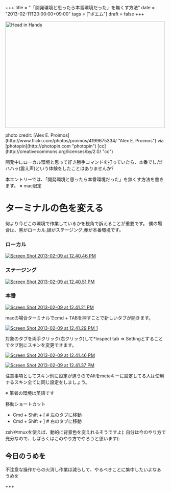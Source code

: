 +++
title =  "「開発環境と思ったら本番環境だった」を無くす方法"
date =  "2013-02-11T20:00:00+09:00"
tags = ["ポエム"]
draft = false
+++
<p><a href="http://www.flickr.com/photos/proimos/4199675334/" title="Head in Hands by Alex E. Proimos, on Flickr"><img src="http://farm3.staticflickr.com/2559/4199675334_66c3e3d61d.jpg" width="500" height="333" alt="Head in Hands"></a></p>

<p>photo credit: [Alex E. Proimos](http://www.flickr.com/photos/proimos/4199675334/ "Alex E. Proimos")
via [photopin](http://photopin.com "photopin") [cc](http://creativecommons.org/licenses/by/2.0/ "cc")</p>

<p>開発中にローカル環境と思って好き勝手コマンドを打っていたら、本番でした!ハハッ(震え声)という体験をしたことはありませんか?</p>

<p>本エントリーでは、「開発環境と思ったら本番環境だった」を無くす方法を書きます。
※ mac限定
<!--more--></p>

# ターミナルの色を変える

<p>何より今どこの環境で作業しているかを視角で訴えることが重要です。
僕の場合は、黒がローカル,緑がステージング,赤が本番環境です。</p>

### ローカル

<p><a href="http://www.flickr.com/photos/68742489@N02/8456689947" title="Screen Shot 2013-02-09 at 12.40.46 PM"><img src="http://farm9.staticflickr.com/8090/8456689947_742ed67006.jpg" alt="Screen Shot 2013-02-09 at 12.40.46 PM" class="alignnone "/></a></p>

### ステージング

<p><a href="http://www.flickr.com/photos/68742489@N02/8456689889" title="Screen Shot 2013-02-09 at 12.40.51 PM"><img src="http://farm9.staticflickr.com/8506/8456689889_f81fb2f15d.jpg" alt="Screen Shot 2013-02-09 at 12.40.51 PM" class="alignnone "/></a></p>

### 本番

<p><a href="http://www.flickr.com/photos/68742489@N02/8457789512" title="Screen Shot 2013-02-09 at 12.41.21 PM"><img src="http://farm9.staticflickr.com/8252/8457789512_f179369ca2.jpg" alt="Screen Shot 2013-02-09 at 12.41.21 PM" class="alignnone "/></a></p>

<p>macの場合ターミナルでcmd + TABを押すことで新しいタブが開きます。</p>

<p><a href="http://www.flickr.com/photos/68742489@N02/8456689853" title="Screen Shot 2013-02-09 at 12.41.29 PM 1"><img src="http://farm9.staticflickr.com/8379/8456689853_4c4f3779f7.jpg" alt="Screen Shot 2013-02-09 at 12.41.29 PM 1" class="alignnone "/></a></p>

<p>対象のタブを両手クリック(右クリック)して*Inspect tab => Settingとすることでタブ別にスキンを変更できます。</p>

<p><a href="http://www.flickr.com/photos/68742489@N02/8456689851" title="Screen Shot 2013-02-09 at 12.41.46 PM"><img src="http://farm9.staticflickr.com/8104/8456689851_6c61a7ea49.jpg" alt="Screen Shot 2013-02-09 at 12.41.46 PM" class="alignnone "/></a></p>

<p><a href="http://www.flickr.com/photos/68742489@N02/8456689861" title="Screen Shot 2013-02-09 at 12.41.37 PM"><img src="http://farm9.staticflickr.com/8090/8456689861_df030b429f.jpg" alt="Screen Shot 2013-02-09 at 12.41.37 PM" class="alignnone "/></a></p>

<p>注意事項としてスキン別に設定が違うのでAltをmetaキーに設定してる人は使用するスキン全てに同じ設定をしましょう。</p>

<p>※ 筆者の環境は英語です</p>

<p>移動ショートカット</p>


- Cmd + Shift + [ # 左のタブに移動
- Cmd + Shift + ] # 右のタブに移動


<p>zshやtmuxを使えば、動的に背景色を変えれるそうですよ(:
自分は今のやり方で充分なので、しばらくはこのやり方でやろうと思います(:</p>

## 今日のうめを

<div id="summary">
不注意な操作からの火消し作業は減らして、やるべきことに集中したいよなぁ うめを
</div>

+++
